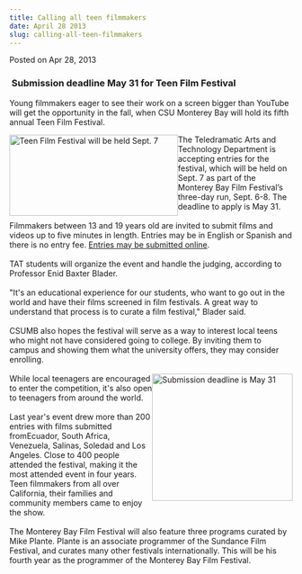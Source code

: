 ```yaml
---
title: Calling all teen filmmakers
date: April 28 2013
slug: calling-all-teen-filmmakers
---
```





<span class="date">Posted on Apr 28, 2013    </span>
<h3>&#x2028;Submission deadline May 31 for Teen Film Festival</h3>
<p>Young filmmakers eager to see their work on a screen bigger than
YouTube will get the opportunity in the fall, when CSU Monterey Bay
will hold its fifth annual Teen Film Festival.</p>
<p><img alt="Teen Film Festival will be held Sept. 7" src="http://news.csumb.edu/sites/default/files/65/attachments/news/images/film-making-300x144_0.jpg" style="float:left; width:300px; height:144px">The Teledramatic
Arts and Technology Department is accepting entries for the
festival, which will be held on Sept. 7 as part of the Monterey Bay
Film Festival&#x2019;s three-day run, Sept. 6-8. The deadline to apply is
May 31.<br>
<br>
Filmmakers between 13 and 19 years old are invited to submit films
and videos up to five minutes in length. Entries may be in English
or Spanish and there is no entry fee. <a href="http://montereybayfilmfestival.com." rel="nofollow">Entries may be
submitted online</a>.<br>
<br>
TAT students will organize the event and handle the judging,
according to Professor Enid Baxter Blader.<br>
<br>
&quot;It&apos;s an educational experience for our students, who want to go
out in the world and have their films screened in film festivals. A
great way to understand that process is to curate a film festival,&quot;
Blader said.<br>
<br>
CSUMB also hopes the festival will serve as a way to interest local
teens who might not have considered going to college. By inviting
them to campus and showing them what the university offers, they
may consider enrolling.<br>
<br>
<img alt="Submission deadline is May 31" src="http://news.csumb.edu/sites/default/files/65/attachments/news/images/filmmaking_0.jpg" style="float:right; width:250px; height:226px">While local
teenagers are encouraged to enter the competition, it&apos;s also open
to teenagers from around the world.<br>
<br>
Last year&apos;s event drew more than 200 entries with films submitted
fromEcuador, South Africa, Venezuela, Salinas, Soledad and Los
Angeles. Close to 400 people attended the festival, making it the
most attended event in four years. Teen filmmakers from all over
California, their families and community members came to enjoy the
show.<br>
<br>
The Monterey Bay Film Festival will also feature three programs
curated by Mike Plante. Plante is an associate programmer of the
Sundance Film Festival, and curates many other festivals
internationally. This will be his fourth year as the programmer of
the Monterey Bay Film Festival.</br></br></br></br></img></br></br></br></br></br></br></br></br></br></br></img></p>





